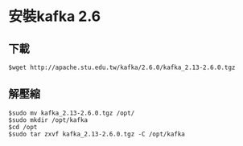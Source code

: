 # 安裝kafka 2.6
## 下載
```
$wget http://apache.stu.edu.tw/kafka/2.6.0/kafka_2.13-2.6.0.tgz
```

## 解壓縮
```
$sudo mv kafka_2.13-2.6.0.tgz /opt/
$sudo mkdir /opt/kafka
$cd /opt
$sudo tar zxvf kafka_2.13-2.6.0.tgz -C /opt/kafka
```

